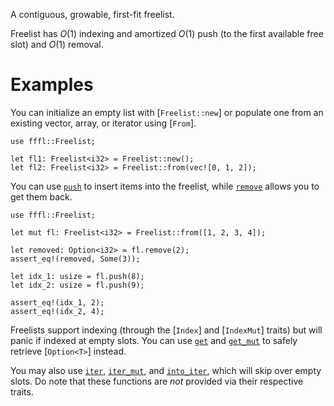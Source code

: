 A contiguous, growable, first-fit freelist. 

Freelist has *O*(1) indexing and amortized *O*(1) push (to the first available free slot) and *O*(1) removal.

# Examples

You can initialize an empty list with [`Freelist::new`] or populate one from an existing vector, array, or iterator using [`From`].
```
use fffl::Freelist;

let fl1: Freelist<i32> = Freelist::new();
let fl2: Freelist<i32> = Freelist::from(vec![0, 1, 2]);

```

You can use [`push`] to insert items into the freelist, while [`remove`] allows you to get them back.
```
use fffl::Freelist;

let mut fl: Freelist<i32> = Freelist::from([1, 2, 3, 4]);

let removed: Option<i32> = fl.remove(2);
assert_eq!(removed, Some(3));

let idx_1: usize = fl.push(8);
let idx_2: usize = fl.push(9);

assert_eq!(idx_1, 2);
assert_eq!(idx_2, 4);

```

Freelists support indexing (through the [`Index`] and [`IndexMut`] traits) but will panic if indexed at empty slots.  You can use [`get`] and [`get_mut`] to safely retrieve [`Option<T>`] instead.

You may also use [`iter`], [`iter_mut`], and [`into_iter`], which will skip over empty slots.  Do note that these functions are *not* provided via their respective traits.


[`Option`]: std::option::Option
['Freelist::new`]: Freelist::new
[`Freelist`]: Freelist
[`new`]: Freelist::new
[`push`]: Freelist::push
[`next_available`]: Freelist::next_available
[`remove`]: Freelist::remove
[`len`]: Freelist::len
[`size`]: Freelist::size
[`free`]: Freelist::free
[`clear`]: Freelist::clear
[`reserve`]: Freelist::reserve
[`get`]: Freelist::get
[`get_mut`]: Freelist::get_mut
[`get_unchecked`]: Freelist::get_unchecked
[`get_unchecked_mut`]: Freelist::get_unchecked_mut
[`iter`]: Freelist::iter
[`iter_mut`]: Freelist::iter_mut
[`into_iter`]: Freelist::into_iter